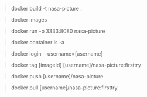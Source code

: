 
> docker build -t nasa-picture .  

> docker images

> docker run -p 3333:8080 nasa-picture

> docker container ls -a


 > docker login --username=[username]

 > docker tag [imageId] [username]/nasa-picture:firsttry

 > docker push [username]/nasa-picture

 > docker pull [username]/nasa-picture:firsttry